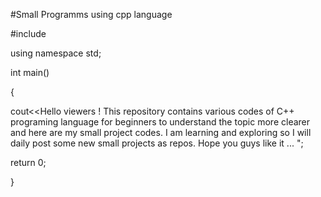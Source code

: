 #Small Programms using cpp language


#include <iostream>





using namespace std;




int main()








{





  cout<<Hello viewers ! This repository contains various codes of C++ programing language for beginners to understand the topic more clearer and here are my small project codes. I am learning and exploring so I will daily post some new small projects as repos. Hope you guys like it ... ";

return 0;








}



